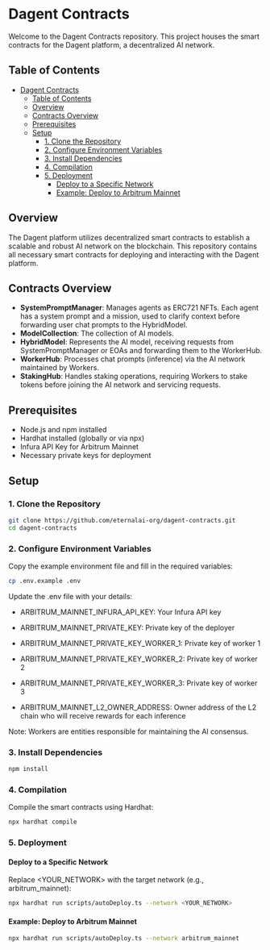 # Dagent Contracts

Welcome to the Dagent Contracts repository. This project houses the smart contracts for the Dagent platform, a decentralized AI network.

## Table of Contents

- [Dagent Contracts](#dagent-contracts)
  - [Table of Contents](#table-of-contents)
  - [Overview](#overview)
  - [Contracts Overview](#contracts-overview)
  - [Prerequisites](#prerequisites)
  - [Setup](#setup)
    - [1. Clone the Repository](#1-clone-the-repository)
    - [2. Configure Environment Variables](#2-configure-environment-variables)
    - [3. Install Dependencies](#3-install-dependencies)
    - [4. Compilation](#4-compilation)
    - [5. Deployment](#5-deployment)
      - [Deploy to a Specific Network](#deploy-to-a-specific-network)
      - [Example: Deploy to Arbitrum Mainnet](#example-deploy-to-arbitrum-mainnet)

## Overview

The Dagent platform utilizes decentralized smart contracts to establish a scalable and robust AI network on the blockchain. This repository contains all necessary smart contracts for deploying and interacting with the Dagent platform.

## Contracts Overview

- **SystemPromptManager**: Manages agents as ERC721 NFTs. Each agent has a system prompt and a mission, used to clarify context before forwarding user chat prompts to the HybridModel.
- **ModelCollection**: The collection of AI models. 
- **HybridModel**: Represents the AI model, receiving requests from SystemPromptManager or EOAs and forwarding them to the WorkerHub.
- **WorkerHub**: Processes chat prompts (inference) via the AI network maintained by Workers.
- **StakingHub**: Handles staking operations, requiring Workers to stake tokens before joining the AI network and servicing requests.

## Prerequisites

- Node.js and npm installed
- Hardhat installed (globally or via npx)
- Infura API Key for Arbitrum Mainnet
- Necessary private keys for deployment

## Setup

### 1. Clone the Repository

```bash
git clone https://github.com/eternalai-org/dagent-contracts.git
cd dagent-contracts
```

### 2. Configure Environment Variables
Copy the example environment file and fill in the required variables:

```bash
cp .env.example .env
```

Update the .env file with your details:

- ARBITRUM_MAINNET_INFURA_API_KEY: Your Infura API key

- ARBITRUM_MAINNET_PRIVATE_KEY: Private key of the deployer

- ARBITRUM_MAINNET_PRIVATE_KEY_WORKER_1: Private key of worker 1

- ARBITRUM_MAINNET_PRIVATE_KEY_WORKER_2: Private key of worker 2

- ARBITRUM_MAINNET_PRIVATE_KEY_WORKER_3: Private key of worker 3

- ARBITRUM_MAINNET_L2_OWNER_ADDRESS: Owner address of the L2 chain who will receive rewards for each inference

Note: Workers are entities responsible for maintaining the AI consensus.

### 3. Install Dependencies
```bash
npm install
```

### 4. Compilation
Compile the smart contracts using Hardhat:

```bash
npx hardhat compile
```

### 5. Deployment
#### Deploy to a Specific Network
Replace <YOUR_NETWORK> with the target network (e.g., arbitrum_mainnet):
```bash
npx hardhat run scripts/autoDeploy.ts --network <YOUR_NETWORK>
```
#### Example: Deploy to Arbitrum Mainnet

```bash
npx hardhat run scripts/autoDeploy.ts --network arbitrum_mainnet
```